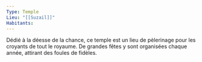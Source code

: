 ```yaml
---
Type: Temple
Lieu: "[[Suzail]]"
Habitants:
---
```

Dédié à la déesse de la chance, ce temple est un lieu de pèlerinage pour les croyants de tout le royaume. De grandes fêtes y sont organisées chaque année, attirant des foules de fidèles.
